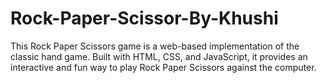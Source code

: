 # Rock-Paper-Scissor-By-Khushi
This Rock Paper Scissors game is a web-based implementation of the classic hand game. Built with HTML, CSS, and JavaScript, it provides an interactive and fun way to play Rock Paper Scissors against the computer.
